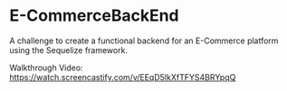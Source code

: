 # E-CommerceBackEnd

A challenge to create a functional backend for an E-Commerce platform using the Sequelize framework.

Walkthrough Video: https://watch.screencastify.com/v/EEqD5IkXfTFYS4BRYpqQ
